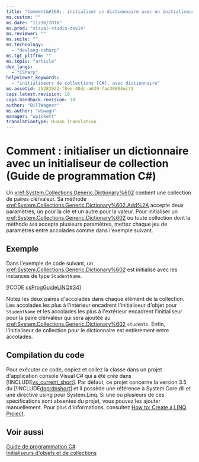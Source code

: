 ```yaml
---
title: "Comment&#160;: initialiser un dictionnaire avec un initialiseur de collection (Guide de programmation C#) | Microsoft Docs"
ms.custom: ""
ms.date: "11/16/2016"
ms.prod: "visual-studio-dev14"
ms.reviewer: ""
ms.suite: ""
ms.technology: 
  - "devlang-csharp"
ms.tgt_pltfrm: ""
ms.topic: "article"
dev_langs: 
  - "CSharp"
helpviewer_keywords: 
  - "initialiseurs de collections [C#], avec dictionnaire"
ms.assetid: 25283922-f8ee-40dc-a639-fac30804ec71
caps.latest.revision: 10
caps.handback.revision: 10
author: "BillWagner"
ms.author: "wiwagn"
manager: "wpickett"
translationtype: Human Translation
---
```

# Comment&#160;: initialiser un dictionnaire avec un initialiseur de collection (Guide de programmation C#)
Un <xref:System.Collections.Generic.Dictionary%602> contient une collection de paires clé\/valeur.  Sa méthode <xref:System.Collections.Generic.Dictionary%602.Add%2A> accepte deux paramètres, un pour la clé et un autre pour la valeur.  Pour initialiser un <xref:System.Collections.Generic.Dictionary%602> ou toute collection dont la méthode `Add` accepte plusieurs paramètres, mettez chaque jeu de paramètres entre accolades comme dans l'exemple suivant.  
  
## Exemple  
 Dans l'exemple de code suivant, un <xref:System.Collections.Generic.Dictionary%602> est initialisé avec les instances de type `StudentName`.  
  
 [!CODE [csProgGuideLINQ#34](../CodeSnippet/VS_Snippets_VBCSharp/csProgGuideLINQ#34)]  
  
 Notez les deux paires d'accolades dans chaque élément de la collection.  Les accolades les plus à l'intérieur encadrent l'initialiseur d'objet pour `StudentName` et les accolades les plus à l'extérieur encadrent l'initialiseur pour la paire clé\/valeur qui sera ajoutée au <xref:System.Collections.Generic.Dictionary%602> `students`.  Enfin, l'initialiseur de collection pour le dictionnaire est entièrement entre accolades.  
  
## Compilation du code  
 Pour exécuter ce code, copiez et collez la classe dans un projet d'application console Visual C\# qui a été créé dans [!INCLUDE[vs_current_short](../../../csharp/programming-guide/classes-and-structs/includes/vs_current_short_md.md)].  Par défaut, ce projet concerne la version 3.5 du [!INCLUDE[dnprdnshort](../../../csharp/getting-started/includes/dnprdnshort_md.md)] et il possède une référence à System.Core.dll et une directive using pour System.Linq.  Si une ou plusieurs de ces spécifications sont absentes du projet, vous pouvez les ajouter manuellement.  Pour plus d'informations, consultez [How to: Create a LINQ Project](../Topic/How%20to:%20Create%20a%20LINQ%20Project.md).  
  
## Voir aussi  
 [Guide de programmation C\#](../../../csharp/programming-guide/index.md)   
 [Initialiseurs d'objets et de collections](../../../csharp/programming-guide/classes-and-structs/object-and-collection-initializers.md)